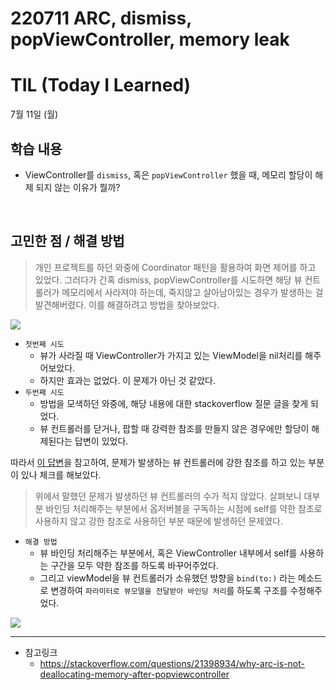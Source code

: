 # 220711 ARC, dismiss, popViewController, memory leak

# TIL (Today I Learned)

7월 11일 (월)

## 학습 내용

- ViewController를 `dismiss`, 혹은 `popViewController` 했을 때, 메모리 할당이 해제 되지 않는 이유가 뭘까?

&nbsp;

## 고민한 점 / 해결 방법

> 개인 프로젝트를 하던 와중에 Coordinator 패턴을 활용하여 화면 제어를 하고 있었다. 그러다가 간혹 dismiss, popViewController를 시도하면 해당 뷰 컨트롤러가 메모리에서 사라져야 하는데, 죽지않고 살아남아있는 경우가 발생하는 걸 발견해버렸다. 이를 해결하려고 방법을 찾아보았다.

![](https://i.imgur.com/gar9H4P.gif)

* `첫번째 시도`
    * 뷰가 사라질 때 ViewController가 가지고 있는 ViewModel을 nil처리를 해주어보았다.
    * 하지만 효과는 없었다. 이 문제가 아닌 것 같았다.
* `두번째 시도`
    * 방법을 모색하던 와중에, 해당 내용에 대한 stackoverflow 질문 글을 찾게 되었다.
    * 뷰 컨트롤러를 닫거나, 팝할 때 강력한 참조를 만들지 않은 경우에만 할당이 해제된다는 답변이 있었다.

따라서 [이 답변](https://stackoverflow.com/a/21621174/19072322)을 참고하여, 문제가 발생하는 뷰 컨트롤러에 강한 참조를 하고 있는 부분이 있나 체크를 해보았다.

> 위에서 말했던 문제가 발생하던 뷰 컨트롤러의 수가 적지 않았다. 살펴보니 대부분 바인딩 처리해주는 부분에서 옵저버블을 구독하는 시점에 self를 약한 참조로 사용하지 않고 강한 참조로 사용하던 부분 때문에 발생하던 문제였다. 

* `해결 방법`
    * 뷰 바인딩 처리해주는 부분에서, 혹은 ViewController 내부에서 self를 사용하는 구간을 모두 약한 참조를 하도록 바꾸어주었다.
    * 그리고 viewModel을 뷰 컨트롤러가 소유했던 방향을 `bind(to:)` 라는 메소드로 변경하여 `파라미터로 뷰모델을 전달받아 바인딩 처리`를 하도록 구조를 수정해주었다.

![](https://i.imgur.com/QFFaMwa.gif)


---

- 참고링크
    - https://stackoverflow.com/questions/21398934/why-arc-is-not-deallocating-memory-after-popviewcontroller

